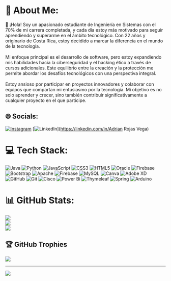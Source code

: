 # 💫 About Me:
👋 ¡Hola! Soy un apasionado estudiante de Ingeniería en Sistemas con el 70% de mi carrera completada, y cada día estoy más motivado para seguir aprendiendo y superarme en el ámbito tecnológico. Con 22 años y originario de Costa Rica, estoy decidido a marcar la diferencia en el mundo de la tecnología.<br><br>Mi enfoque principal es el desarrollo de software, pero estoy expandiendo mis habilidades hacia la ciberseguridad y el hacking ético a través de cursos adicionales. Este equilibrio entre la creación y la protección me permite abordar los desafíos tecnológicos con una perspectiva integral.<br><br>Estoy ansioso por participar en proyectos innovadores y colaborar con equipos que compartan mi entusiasmo por la tecnología. Mi objetivo es no solo aprender y crecer, sino también contribuir significativamente a cualquier proyecto en el que participe.


## 🌐 Socials:
[![Instagram](https://img.shields.io/badge/Instagram-%23E4405F.svg?logo=Instagram&logoColor=white)](https://instagram.com/_adrianrv_) [![LinkedIn](https://img.shields.io/badge/LinkedIn-%230077B5.svg?logo=linkedin&logoColor=white)](https://linkedin.com/in/Adrian Rojas Vega) 

# 💻 Tech Stack:
![Java](https://img.shields.io/badge/java-%23ED8B00.svg?style=for-the-badge&logo=openjdk&logoColor=white) ![Python](https://img.shields.io/badge/python-3670A0?style=for-the-badge&logo=python&logoColor=ffdd54) ![JavaScript](https://img.shields.io/badge/javascript-%23323330.svg?style=for-the-badge&logo=javascript&logoColor=%23F7DF1E) ![CSS3](https://img.shields.io/badge/css3-%231572B6.svg?style=for-the-badge&logo=css3&logoColor=white) ![HTML5](https://img.shields.io/badge/html5-%23E34F26.svg?style=for-the-badge&logo=html5&logoColor=white) ![Oracle](https://img.shields.io/badge/Oracle-F80000?style=for-the-badge&logo=oracle&logoColor=white) ![Firebase](https://img.shields.io/badge/firebase-%23039BE5.svg?style=for-the-badge&logo=firebase) ![Bootstrap](https://img.shields.io/badge/bootstrap-%238511FA.svg?style=for-the-badge&logo=bootstrap&logoColor=white) ![Apache](https://img.shields.io/badge/apache-%23D42029.svg?style=for-the-badge&logo=apache&logoColor=white) ![Firebase](https://img.shields.io/badge/firebase-a08021?style=for-the-badge&logo=firebase&logoColor=ffcd34) ![MySQL](https://img.shields.io/badge/mysql-4479A1.svg?style=for-the-badge&logo=mysql&logoColor=white) ![Canva](https://img.shields.io/badge/Canva-%2300C4CC.svg?style=for-the-badge&logo=Canva&logoColor=white) ![Adobe XD](https://img.shields.io/badge/Adobe%20XD-470137?style=for-the-badge&logo=Adobe%20XD&logoColor=#FF61F6) ![GitHub](https://img.shields.io/badge/github-%23121011.svg?style=for-the-badge&logo=github&logoColor=white) ![Git](https://img.shields.io/badge/git-%23F05033.svg?style=for-the-badge&logo=git&logoColor=white) ![Cisco](https://img.shields.io/badge/cisco-%23049fd9.svg?style=for-the-badge&logo=cisco&logoColor=black) ![Power Bi](https://img.shields.io/badge/power_bi-F2C811?style=for-the-badge&logo=powerbi&logoColor=black) ![Thymeleaf](https://img.shields.io/badge/Thymeleaf-%23005C0F.svg?style=for-the-badge&logo=Thymeleaf&logoColor=white) ![Spring](https://img.shields.io/badge/spring-%236DB33F.svg?style=for-the-badge&logo=spring&logoColor=white) ![Arduino](https://img.shields.io/badge/-Arduino-00979D?style=for-the-badge&logo=Arduino&logoColor=white)
# 📊 GitHub Stats:
![](https://github-readme-stats.vercel.app/api?username=zu0gg&theme=dark&hide_border=false&include_all_commits=false&count_private=false)<br/>
![](https://github-readme-streak-stats.herokuapp.com/?user=zu0gg&theme=dark&hide_border=false)<br/>
![](https://github-readme-stats.vercel.app/api/top-langs/?username=zu0gg&theme=dark&hide_border=false&include_all_commits=false&count_private=false&layout=compact)

## 🏆 GitHub Trophies
![](https://github-profile-trophy.vercel.app/?username=zu0gg&theme=dark&no-frame=false&no-bg=true&margin-w=4)

---
[![](https://visitcount.itsvg.in/api?id=zu0gg&icon=0&color=0)](https://visitcount.itsvg.in)

<!-- Proudly created with GPRM ( https://gprm.itsvg.in ) -->
